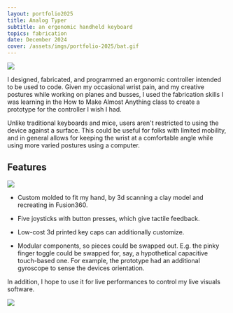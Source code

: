 ```yaml
---
layout: portfolio2025
title: Analog Typer
subtitle: an ergonomic handheld keyboard
topics: fabrication
date: December 2024
cover: /assets/imgs/portfolio-2025/bat.gif
---
```


<img class='fullwidth' src="/assets/imgs/portfolio-2025/triptych.jpg">

I designed, fabricated, and programmed an ergonomic controller intended to be used to code. Given my occasional wrist pain, and my creative postures while working on planes and busses, I used the fabrication skills I was learning in the How to Make Almost Anything class to create a prototype for the controller I wish I had.

Unlike traditional keyboards and mice, users aren't restricted to using the device against a surface. This could be useful for folks with limited mobility, and in general allows for keeping the wrist at a comfortable angle while using more varied postures using a computer.

## Features

<img class='floatmedimage-no-border' src="/assets/imgs/portfolio-2025/clay.jpeg">

 - Custom molded to fit my hand, by 3d scanning a clay model and recreating in Fusion360.

 - Five joysticks with button presses, which give tactile feedback.

 - Low-cost 3d printed key caps can additionally customize.

 - Modular components, so pieces could be swapped out. E.g. the pinky finger toggle could be swapped for, say, a hypothetical capacitive touch-based one. For example, the prototype had an additional gyroscope to sense the devices orientation.



In addition, I hope to use it for live performances to control my live visuals software.

<img class='floatmedimage-no-border' src="/assets/imgs/portfolio-2025/demo.jpg">
